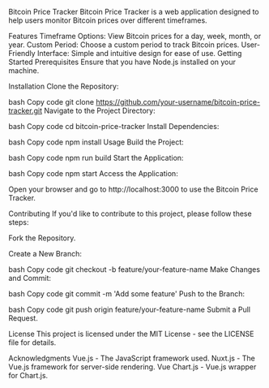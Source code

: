 Bitcoin Price Tracker
Bitcoin Price Tracker is a web application designed to help users monitor Bitcoin prices over different timeframes.

Features
Timeframe Options: View Bitcoin prices for a day, week, month, or year.
Custom Period: Choose a custom period to track Bitcoin prices.
User-Friendly Interface: Simple and intuitive design for ease of use.
Getting Started
Prerequisites
Ensure that you have Node.js installed on your machine.

Installation
Clone the Repository:

bash
Copy code
git clone https://github.com/your-username/bitcoin-price-tracker.git
Navigate to the Project Directory:

bash
Copy code
cd bitcoin-price-tracker
Install Dependencies:

bash
Copy code
npm install
Usage
Build the Project:

bash
Copy code
npm run build
Start the Application:

bash
Copy code
npm start
Access the Application:

Open your browser and go to http://localhost:3000 to use the Bitcoin Price Tracker.

Contributing
If you'd like to contribute to this project, please follow these steps:

Fork the Repository.

Create a New Branch:

bash
Copy code
git checkout -b feature/your-feature-name
Make Changes and Commit:

bash
Copy code
git commit -m 'Add some feature'
Push to the Branch:

bash
Copy code
git push origin feature/your-feature-name
Submit a Pull Request.

License
This project is licensed under the MIT License - see the LICENSE file for details.

Acknowledgments
Vue.js - The JavaScript framework used.
Nuxt.js - The Vue.js framework for server-side rendering.
Vue Chart.js - Vue.js wrapper for Chart.js.
